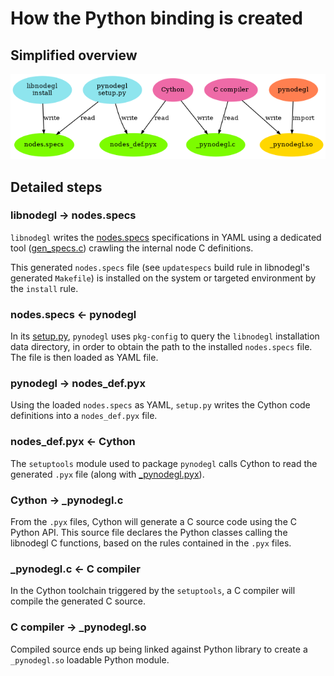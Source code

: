 How the Python binding is created
=================================

## Simplified overview

![Binding](binding.png)

## Detailed steps

### libnodegl → nodes.specs

`libnodegl` writes the [nodes.specs][specs] specifications in YAML using a
dedicated tool ([gen_specs.c][gen-specs-c]) crawling the internal node C
definitions.

This generated `nodes.specs` file (see `updatespecs` build rule in libnodegl's
generated `Makefile`) is installed on the system or targeted environment by the
`install` rule.

[specs]: /libnodegl/nodes.specs
[gen-specs-c]: /libnodegl/gen_specs.c

### nodes.specs ← pynodegl

In its [setup.py][pynodegl-setup], `pynodegl` uses `pkg-config` to query the
`libnodegl` installation data directory, in order to obtain the path to the
installed `nodes.specs` file. The file is then loaded as YAML file.

[pynodegl-setup]: /pynodegl/setup.py

### pynodegl → nodes_def.pyx

Using the loaded `nodes.specs` as YAML, `setup.py` writes the Cython code
definitions into a `nodes_def.pyx` file.

### nodes_def.pyx ← Cython

The `setuptools` module used to package `pynodegl` calls Cython to read the
generated `.pyx` file (along with [_pynodegl.pyx][pynodegl-pyx]).

### Cython → _pynodegl.c

From the `.pyx` files, Cython will generate a C source code using the C
Python API. This source file declares the Python classes calling the libnodegl
C functions, based on the rules contained in the `.pyx` files.

### _pynodegl.c ← C compiler

In the Cython toolchain triggered by the `setuptools`, a C compiler will compile
the generated C source.

### C compiler → _pynodegl.so

Compiled source ends up being linked against Python library to create a
`_pynodegl.so` loadable Python module.

[pynodegl-pyx]: /pynodegl/_pynodegl.pyx
